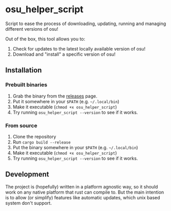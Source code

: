 # osu_helper_script

Script to ease the process of downloading, updating, running and managing different versions of osu!

Out of the box, this tool allows you to:

1. Check for updates to the latest locally available version of osu!
2. Download and "install" a specific version of osu!

## Installation

### Prebuilt binaries

1. Grab the binary from the [releases](https://gitlab.com/Curstantine/osu_helper_script/-/releases) page.
2. Put it somewhere in your `$PATH` (e.g. `~/.local/bin`)
3. Make it executable (`chmod +x osu_helper_script`)
4. Try running `osu_helper_script --version` to see if it works.

### From source

1. Clone the repository
2. Run `cargo build --release`
3. Put the binary somewhere in your `$PATH` (e.g. `~/.local/bin`)
4. Make it executable (`chmod +x osu_helper_script`)
5. Try running `osu_helper_script --version` to see if it works.

## Development

The project is (hopefully) written in a platform agnostic way, so it should work on any native platform that rust can compile to.
But the main intention is to allow (or simplify) features like automatic updates, which unix based system don't support.
